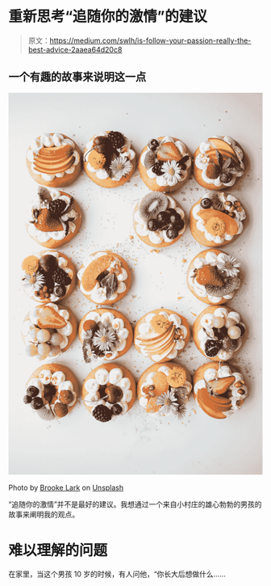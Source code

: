 # 重新思考“追随你的激情”的建议

> 原文：<https://medium.com/swlh/is-follow-your-passion-really-the-best-advice-2aaea64d20c8>

## 一个有趣的故事来说明这一点

![](img/0ecae8b5d13ee0e77d5eaf16b711ed72.png)

Photo by [Brooke Lark](https://unsplash.com/@brookelark?utm_source=medium&utm_medium=referral) on [Unsplash](https://unsplash.com?utm_source=medium&utm_medium=referral)

“追随你的激情”并不是最好的建议。我想通过一个来自小村庄的雄心勃勃的男孩的故事来阐明我的观点。

# 难以理解的问题

在家里，当这个男孩 10 岁的时候，有人问他，“你长大后想做什么……